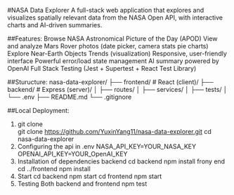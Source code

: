 #NASA Data Explorer
A full-stack web application that explores and visualizes spatially relevant data from the NASA Open API, with interactive charts and AI-driven summaries.

##Features:
Browse NASA Astronomical Picture of the Day (APOD) 
View and analyze Mars Rover photos (date picker, camera stats pie charts) 
Explore Near-Earth Objects Trends (visualization) 
Responsive, user-friendly interface 
Powerful error/load state management 
AI summary powered by OpenAI 
Full Stack Testing (Jest + Supertest + React Test Library)

##Sturucture:
nasa-data-explorer/
├── frontend/      # React (client)/
├── backend/       # Express (server)/
│   ├── routes/
│   ├── services/
│   ├── tests/
│   └── .env 
├── README.md
└── .gitignore

##Local Deployment:
1. git clone  
    git clone https://github.com/YuxinYang11/nasa-data-explorer.git
    cd nasa-data-explorer
2. Configuring the api in .env
    NASA_API_KEY=YOUR_NASA_KEY
    OPENAI_API_KEY=YOUR_OpenAI_KEY
3. Installation of dependencies
    backend
    cd backend
    npm install
    frony end
    cd ../frontend
    npm install
4. Start
    cd backend
    npm start
    cd frontend
    npm start
5. Testing
    Both backend and frontend
    npm test 
